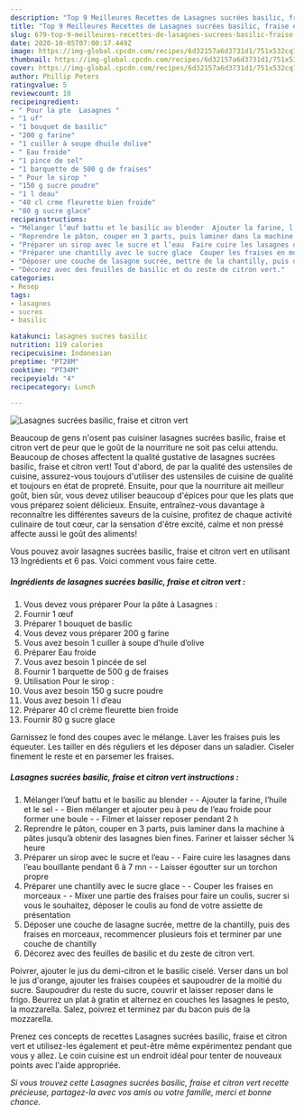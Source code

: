 ```yaml
---
description: "Top 9 Meilleures Recettes de Lasagnes sucrées basilic, fraise et citron vert"
title: "Top 9 Meilleures Recettes de Lasagnes sucrées basilic, fraise et citron vert"
slug: 679-top-9-meilleures-recettes-de-lasagnes-sucrees-basilic-fraise-et-citron-vert
date: 2020-10-05T07:00:17.449Z
image: https://img-global.cpcdn.com/recipes/6d32157a6d3731d1/751x532cq70/lasagnes-sucrees-basilic-fraise-et-citron-vert-photo-principale-de-la-recette.jpg
thumbnail: https://img-global.cpcdn.com/recipes/6d32157a6d3731d1/751x532cq70/lasagnes-sucrees-basilic-fraise-et-citron-vert-photo-principale-de-la-recette.jpg
cover: https://img-global.cpcdn.com/recipes/6d32157a6d3731d1/751x532cq70/lasagnes-sucrees-basilic-fraise-et-citron-vert-photo-principale-de-la-recette.jpg
author: Phillip Peters
ratingvalue: 5
reviewcount: 10
recipeingredient:
- " Pour la pte  Lasagnes "
- "1 uf"
- "1 bouquet de basilic"
- "200 g farine"
- "1 cuiller à soupe dhuile dolive"
- " Eau froide"
- "1 pince de sel"
- "1 barquette de 500 g de fraises"
- " Pour le sirop "
- "150 g sucre poudre"
- "1 l deau"
- "40 cl crme fleurette bien froide"
- "80 g sucre glace"
recipeinstructions:
- "Mélanger l’œuf battu et le basilic au blender  Ajouter la farine, l’huile et le sel  Bien mélanger et ajouter peu à peu de l’eau froide pour former une boule  Filmer et laisser reposer pendant 2 h"
- "Reprendre le pâton, couper en 3 parts, puis laminer dans la machine à pâtes jusqu’à obtenir des lasagnes bien fines. Fariner et laisser sécher ¼ heure"
- "Préparer un sirop avec le sucre et l’eau  Faire cuire les lasagnes dans l’eau bouillante pendant 6 à 7 mn  Laisser égoutter sur un torchon propre"
- "Préparer une chantilly avec le sucre glace  Couper les fraises en morceaux  Mixer une partie des fraises pour faire un coulis, sucrer si vous le souhaitez, déposer le coulis au fond de votre assiette de présentation"
- "Déposer une couche de lasagne sucrée, mettre de la chantilly, puis des fraises en morceaux, recommencer plusieurs fois et terminer par une couche de chantilly"
- "Décorez avec des feuilles de basilic et du zeste de citron vert."
categories:
- Resep
tags:
- lasagnes
- sucres
- basilic

katakunci: lasagnes sucres basilic 
nutrition: 119 calories
recipecuisine: Indonesian
preptime: "PT28M"
cooktime: "PT34M"
recipeyield: "4"
recipecategory: Lunch

---
```



![Lasagnes sucrées basilic, fraise et citron vert](https://img-global.cpcdn.com/recipes/6d32157a6d3731d1/751x532cq70/lasagnes-sucrees-basilic-fraise-et-citron-vert-photo-principale-de-la-recette.jpg)

Beaucoup de gens n'osent pas cuisiner lasagnes sucrées basilic, fraise et citron vert de peur que le goût de la nourriture ne soit pas celui attendu. Beaucoup de choses affectent la qualité gustative de lasagnes sucrées basilic, fraise et citron vert! Tout d'abord, de par la qualité des ustensiles de cuisine, assurez-vous toujours d'utiliser des ustensiles de cuisine de qualité et toujours en état de propreté. Ensuite, pour que la nourriture ait meilleur goût, bien sûr, vous devez utiliser beaucoup d'épices pour que les plats que vous préparez soient délicieux. Ensuite, entraînez-vous davantage à reconnaître les différentes saveurs de la cuisine, profitez de chaque activité culinaire de tout cœur, car la sensation d'être excité, calme et non pressé affecte aussi le goût des aliments!

<!--inarticleads1-->

Vous pouvez avoir lasagnes sucrées basilic, fraise et citron vert en utilisant 13 Ingrédients et 6 pas. Voici comment vous faire cette.

##### Ingrédients de lasagnes sucrées basilic, fraise et citron vert :

1. Vous devez vous préparer  Pour la pâte à Lasagnes :
1. Fournir 1 œuf
1. Préparer 1 bouquet de basilic
1. Vous devez vous préparer 200 g farine
1. Vous avez besoin 1 cuiller à soupe d’huile d’olive
1. Préparer  Eau froide
1. Vous avez besoin 1 pincée de sel
1. Fournir 1 barquette de 500 g de fraises
1. Utilisation  Pour le sirop :
1. Vous avez besoin 150 g sucre poudre
1. Vous avez besoin 1 l d’eau
1. Préparer 40 cl crème fleurette bien froide
1. Fournir 80 g sucre glace


Garnissez le fond des coupes avec le mélange. Laver les fraises puis les équeuter. Les tailler en dés réguliers et les déposer dans un saladier. Ciseler finement le reste et en parsemer les fraises. 

<!--inarticleads2-->

##### Lasagnes sucrées basilic, fraise et citron vert instructions :

1. Mélanger l’œuf battu et le basilic au blender -  - Ajouter la farine, l’huile et le sel -  - Bien mélanger et ajouter peu à peu de l’eau froide pour former une boule -  - Filmer et laisser reposer pendant 2 h
1. Reprendre le pâton, couper en 3 parts, puis laminer dans la machine à pâtes jusqu’à obtenir des lasagnes bien fines. Fariner et laisser sécher ¼ heure
1. Préparer un sirop avec le sucre et l’eau -  - Faire cuire les lasagnes dans l’eau bouillante pendant 6 à 7 mn -  - Laisser égoutter sur un torchon propre
1. Préparer une chantilly avec le sucre glace -  - Couper les fraises en morceaux -  - Mixer une partie des fraises pour faire un coulis, sucrer si vous le souhaitez, déposer le coulis au fond de votre assiette de présentation
1. Déposer une couche de lasagne sucrée, mettre de la chantilly, puis des fraises en morceaux, recommencer plusieurs fois et terminer par une couche de chantilly
1. Décorez avec des feuilles de basilic et du zeste de citron vert.


Poivrer, ajouter le jus du demi-citron et le basilic ciselé. Verser dans un bol le jus d&#39;orange, ajouter les fraises coupées et saupoudrer de la moitié du sucre. Saupoudrer du reste du sucre, couvrir et laisser reposer dans le frigo. Beurrez un plat à gratin et alternez en couches les lasagnes le pesto, la mozzarella. Salez, poivrez et terminez par du bacon puis de la mozzarella. 

<!--inarticleads1-->

<p>
Prenez ces concepts de recettes Lasagnes sucrées basilic, fraise et citron vert et utilisez-les également et peut-être même expérimentez pendant que vous y allez. Le coin cuisine est un endroit idéal pour tenter de nouveaux points avec l'aide appropriée.
</p>

<p>
<i>Si vous trouvez cette Lasagnes sucrées basilic, fraise et citron vert recette précieuse, partagez-la avec vos amis ou votre famille, merci et bonne chance.</i>
</p>
